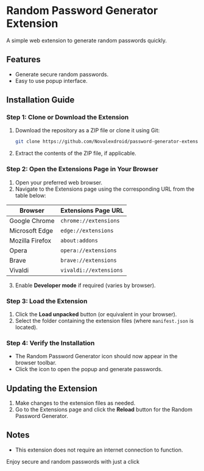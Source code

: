 # Random Password Generator Extension

A simple web extension to generate random passwords quickly.

## Features
- Generate secure random passwords.
- Easy to use popup interface.

## Installation Guide

### Step 1: Clone or Download the Extension
1. Download the repository as a ZIP file or clone it using Git:
   ```bash
   git clone https://github.com/Novalexdroid/password-generator-extension.git
   ```
2. Extract the contents of the ZIP file, if applicable.

### Step 2: Open the Extensions Page in Your Browser
1. Open your preferred web browser.
2. Navigate to the Extensions page using the corresponding URL from the table below:

| Browser          | Extensions Page URL              |
|------------------|----------------------------------|
| Google Chrome    | `chrome://extensions`           |
| Microsoft Edge   | `edge://extensions`             |
| Mozilla Firefox  | `about:addons`                  |
| Opera            | `opera://extensions`            |
| Brave            | `brave://extensions`            |
| Vivaldi          | `vivaldi://extensions`          |

3. Enable **Developer mode** if required (varies by browser).

### Step 3: Load the Extension
1. Click the **Load unpacked** button (or equivalent in your browser).
2. Select the folder containing the extension files (where `manifest.json` is located).

### Step 4: Verify the Installation
- The Random Password Generator icon should now appear in the browser toolbar.
- Click the icon to open the popup and generate passwords.

## Updating the Extension
1. Make changes to the extension files as needed.
2. Go to the Extensions page and click the **Reload** button for the Random Password Generator.

## Notes
- This extension does not require an internet connection to function.

Enjoy secure and random passwords with just a click
